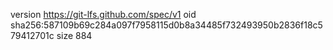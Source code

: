 version https://git-lfs.github.com/spec/v1
oid sha256:587109b69c284a097f7958115d0b8a34485f732493950b2836f18c579412701c
size 884
